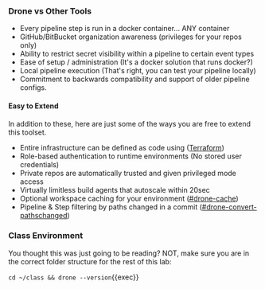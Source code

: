 ### Drone vs Other Tools

* Every pipeline step is run in a docker container... ANY container
* GitHub/BitBucket organization awareness (privileges for your repos only)
* Ability to restrict secret visibility within a pipeline to certain event types
* Ease of setup / administration (It's a docker solution that runs docker?)
* Local pipeline execution (That's right, you can test your pipeline locally)
* Commitment to backwards compatibility and support of older pipeline configs.

#### Easy to Extend

In addition to these, here are just some of the ways you are free to extend this toolset.

* Entire infrastructure can be defined as code using ([Terraform](https://terraform.io))
* Role-based authentication to runtime environments (No stored user credentials)
* Private repos are automatically trusted and given privileged mode access
* Virtually limitless build agents that autoscale within 20sec
* Optional workspace caching for your environment ([#drone-cache](https://github.com/bhood4/drone-cache))
* Pipeline & Step filtering by paths changed in a commit ([#drone-convert-pathschanged](https://github.com/bhood4/drone-convert-pathschanged))

### Class Environment

You thought this was just going to be reading?  NOT, make sure you are in the correct folder structure for the rest of this lab:

`cd ~/class && drone --version`{{exec}}
